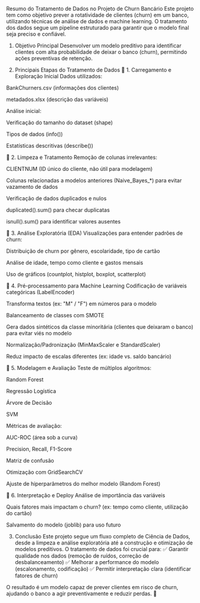 Resumo do Tratamento de Dados no Projeto de Churn Bancário
Este projeto tem como objetivo prever a rotatividade de clientes (churn) em um banco, utilizando técnicas de análise de dados e machine learning. O tratamento dos dados segue um pipeline estruturado para garantir que o modelo final seja preciso e confiável.

1. Objetivo Principal
Desenvolver um modelo preditivo para identificar clientes com alta probabilidade de deixar o banco (churn), permitindo ações preventivas de retenção.

2. Principais Etapas do Tratamento de Dados
📌 1. Carregamento e Exploração Inicial
Dados utilizados:

BankChurners.csv (informações dos clientes)

metadados.xlsx (descrição das variáveis)

Análise inicial:

Verificação do tamanho do dataset (shape)

Tipos de dados (info())

Estatísticas descritivas (describe())

📌 2. Limpeza e Tratamento
Remoção de colunas irrelevantes:

CLIENTNUM (ID único do cliente, não útil para modelagem)

Colunas relacionadas a modelos anteriores (Naive_Bayes_*) para evitar vazamento de dados

Verificação de dados duplicados e nulos

duplicated().sum() para checar duplicatas

isnull().sum() para identificar valores ausentes

📌 3. Análise Exploratória (EDA)
Visualizações para entender padrões de churn:

Distribuição de churn por gênero, escolaridade, tipo de cartão

Análise de idade, tempo como cliente e gastos mensais

Uso de gráficos (countplot, histplot, boxplot, scatterplot)

📌 4. Pré-processamento para Machine Learning
Codificação de variáveis categóricas (LabelEncoder)

Transforma textos (ex: "M" / "F") em números para o modelo

Balanceamento de classes com SMOTE

Gera dados sintéticos da classe minoritária (clientes que deixaram o banco) para evitar viés no modelo

Normalização/Padronização (MinMaxScaler e StandardScaler)

Reduz impacto de escalas diferentes (ex: idade vs. saldo bancário)

📌 5. Modelagem e Avaliação
Teste de múltiplos algoritmos:

Random Forest

Regressão Logística

Árvore de Decisão

SVM

Métricas de avaliação:

AUC-ROC (área sob a curva)

Precision, Recall, F1-Score

Matriz de confusão

Otimização com GridSearchCV

Ajuste de hiperparâmetros do melhor modelo (Random Forest)

📌 6. Interpretação e Deploy
Análise de importância das variáveis

Quais fatores mais impactam o churn? (ex: tempo como cliente, utilização do cartão)

Salvamento do modelo (joblib) para uso futuro

3. Conclusão
Este projeto segue um fluxo completo de Ciência de Dados, desde a limpeza e análise exploratória até a construção e otimização de modelos preditivos. O tratamento de dados foi crucial para:
✅ Garantir qualidade nos dados (remoção de ruídos, correção de desbalanceamento)
✅ Melhorar a performance do modelo (escalonamento, codificação)
✅ Permitir interpretação clara (identificar fatores de churn)

O resultado é um modelo capaz de prever clientes em risco de churn, ajudando o banco a agir preventivamente e reduzir perdas. 🚀
